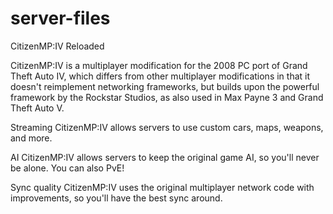 # server-files

CitizenMP:IV Reloaded

CitizenMP:IV is a multiplayer modification for the 2008 PC port of Grand Theft Auto IV, which differs
from other multiplayer modifications in that it doesn't reimplement networking frameworks, but builds
upon the powerful framework by the Rockstar Studios, as also used
in Max Payne 3 and Grand Theft Auto V.

Streaming
CitizenMP:IV allows servers to use custom cars, maps, weapons, and more.

AI
CitizenMP:IV allows servers to keep the original game AI, so you'll never be alone. 
You can also PvE! 

Sync quality
CitizenMP:IV uses the original multiplayer network code with improvements, so you'll 
have the best sync around.
